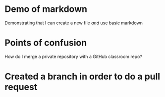 # Demo of markdown
Demonstrating that I can create a new file _and_ use basic markdown

# Points of confusion
How do I merge a private repository with a GitHub classroom repo?

# Created a branch in order to do a pull request
